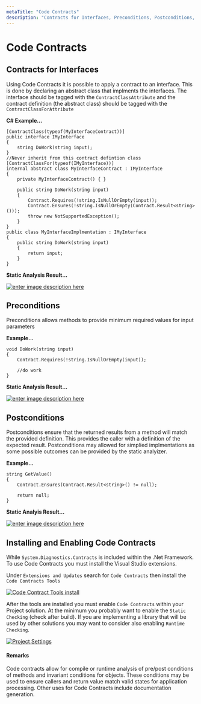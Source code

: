 ```yaml
---
metaTitle: "Code Contracts"
description: "Contracts for Interfaces, Preconditions, Postconditions, Installing and Enabling Code Contracts"
---
```


# Code Contracts



## Contracts for Interfaces


Using Code Contracts it is possible to apply a contract to an interface.  This is done by declaring an abstract class that implments the interfaces.  The interface should be tagged with the `ContractClassAttribute` and the contract definition (the abstract class) should be tagged with the `ContractClassForAttribute`

**C# Example...**

```dotnet
[ContractClass(typeof(MyInterfaceContract))]
public interface IMyInterface
{
    string DoWork(string input);
}
//Never inherit from this contract defintion class
[ContractClassFor(typeof(IMyInterface))]
internal abstract class MyInterfaceContract : IMyInterface
{
    private MyInterfaceContract() { }

    public string DoWork(string input)
    {
        Contract.Requires(!string.IsNullOrEmpty(input));
        Contract.Ensures(!string.IsNullOrEmpty(Contract.Result<string>()));
        throw new NotSupportedException();
    }
}
public class MyInterfaceImplmentation : IMyInterface
{
    public string DoWork(string input)
    {
        return input;
    }
}

```

**Static Analysis Result...**

[<img src="https://i.stack.imgur.com/eDxbs.png" alt="enter image description here" />](https://i.stack.imgur.com/eDxbs.png)



## Preconditions


Preconditions allows methods to provide minimum required values for input parameters

**Example...**

```dotnet
void DoWork(string input)
{
    Contract.Requires(!string.IsNullOrEmpty(input));

    //do work
}

```

**Static Analysis Result...**

[<img src="http://i.stack.imgur.com/ZFVU0.png" alt="enter image description here" />](http://i.stack.imgur.com/ZFVU0.png)



## Postconditions


Postconditions ensure that the returned results from a method will match the provided definition.  This provides the caller with a definition of the expected result.  Postconditions may allowed for simplied implmentations as some possible outcomes can be provided by the static analyizer.

**Example...**

```dotnet
string GetValue()
{
    Contract.Ensures(Contract.Result<string>() != null);

    return null;
}

```

**Static Analyis Result...**

[<img src="http://i.stack.imgur.com/gpCrS.png" alt="enter image description here" />](http://i.stack.imgur.com/gpCrS.png)



## Installing and Enabling Code Contracts


While `System.Diagnostics.Contracts` is included within the .Net Framework.  To use Code Contracts you must install the Visual Studio extensions.

Under `Extensions and Updates` search for `Code Contracts` then install the `Code Contracts Tools`

[<img src="http://i.stack.imgur.com/hTYJ1.png" alt="Code Contract Tools install" />](http://i.stack.imgur.com/hTYJ1.png)

After the tools are installed you must enable `Code Contracts` within your Project solution.  At the minimum you probably want to enable the `Static Checking` (check after build).  If you are implementing a library that will be used by other solutions you may want to consider also enabling `Runtime Checking`.

[<img src="http://i.stack.imgur.com/f4f1Z.png" alt="Project Settings" />](http://i.stack.imgur.com/f4f1Z.png)



#### Remarks


Code contracts allow for compile or runtime analysis of pre/post conditions of methods and invariant conditions for objects.  These conditions may be used to ensure callers and return value match valid states for application processing.  Other uses for Code Contracts include documentation generation.

